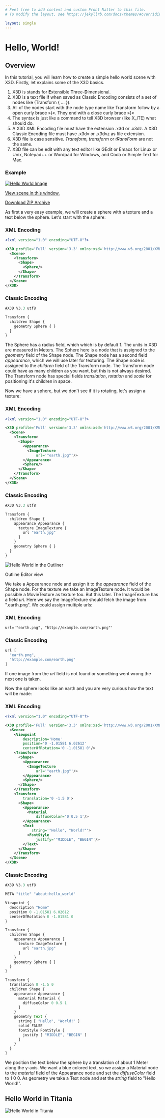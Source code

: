 ```yaml
---
# Feel free to add content and custom Front Matter to this file.
# To modify the layout, see https://jekyllrb.com/docs/themes/#overriding-theme-defaults

layout: single
---
```

# Hello, World!

## Overview

In this tutorial, you will learn how to create a simple hello world scene with X3D. Firstly, let explains some of the X3D basics.

1. X3D is stands for **E**xtensible **T**hree-**D**imensional.
2. X3D is a text file if when saved as Classic Encoding consists of a set of nodes like (Transform { … }).
3. All of the nodes start with the node type name like Transform follow by a open curly brace »{«. They end with a close curly brace »}«
4. The syntax is just like a command to tell X3D browser (like X\_ITE) what should do.
5. A X3D XML Encoding file must have the extension .x3d or .x3dz. A X3D Classic Encoding file must have .x3dv or .x3dvz as file extension.
6. X3D file is case sensitive. *Transform, transform* or *tRansForm* are not the same.
7. X3D file can be edit with any text editor like GEdit or Emacs for Linux or Unix, Notepad++ or Wordpad for Windows, and Coda or Simple Text for Mac.

### Example

[![Hello World Image](https://create3000.github.io/media/tutorials/hello-world/screenshot.png)](https://create3000.github.io/media/tutorials/hello-world/example.html)

[View scene in this window.](https://create3000.github.io/media/tutorials/hello-world/example.html)

[Download ZIP Archive](https://create3000.github.io/media/tutorials/hello-world/hello-world.zip)

As first a very easy example, we will create a sphere with a texture and a text below the sphere. Let's start with the sphere:

### XML Encoding

```xml
<?xml version="1.0" encoding="UTF-8"?>

<X3D profile='Full' version='3.3' xmlns:xsd='http://www.w3.org/2001/XMLSchema-instance' xsd:noNamespaceSchemaLocation='http://www.web3d.org/specifications/x3d-3.3.xsd'>
  <Scene>
    <Transform>
      <Shape>
        <Sphere/>
      </Shape>
    </Transform>
  </Scene>
</X3D>
```

### Classic Encoding

```js
#X3D V3.3 utf8

Transform {
  children Shape {
    geometry Sphere { }
  }
}
```

The Sphere has a radius field, which which is by default 1. The units in X3D are measured in Meters. The Sphere here is a node that is assigned to the *geometry* field of the Shape node. The Shape node has a second field *appearance*, which we will use later for texturing. The Shape node is assigned to the *children* field of the Transform node. The Transform node could have as many children as you want, but this is not always desired. The Transform node has special fields *translation*, *rotation* and *scale* for positioning it's children in space.

Now we have a sphere, but we don't see if it is rotating, let's assign a texture:

### XML Encoding

```xml
<?xml version="1.0" encoding="UTF-8"?>

<X3D profile='Full' version='3.3' xmlns:xsd='http://www.w3.org/2001/XMLSchema-instance' xsd:noNamespaceSchemaLocation='http://www.web3d.org/specifications/x3d-3.3.xsd'>
  <Scene>
    <Transform>
      <Shape>
        <Appearance>
          <ImageTexture
              url='"earth.jpg"'/>
        </Appearance>
        <Sphere/>
      </Shape>
    </Transform>
  </Scene>
</X3D>
```

### Classic Encoding

```js
#X3D V3.3 utf8

Transform {
  children Shape {
    appearance Appearance {
      texture ImageTexture {
        url "earth.jpg"
      }
    }
    geometry Sphere { }
  }
}
```

![Hello World in the Outliner](https://create3000.github.io/media/tutorials/hello-world/hello-world-outliner.png)

Outline Editor view

We take a Appearance node and assign it to the *appearance* field of the Shape node. For the texture we take an ImageTexture node. It would be possible a MovieTexture as texture too. But this later. The ImageTexture has a field *url*. Here we say the ImageTexture should fetch the image from ".earth.png". We could assign multiple urls:

### XML Encoding

```xml
url='"earth.png", "http://example.com/earth.png"'
```

### Classic Encoding

```js
url [
  "earth.png",
  "http://example.com/earth.png"
]
```

If one image from the *url* field is not found or something went wrong the next one is taken.

Now the sphere looks like an earth and you are very curious how the text will be made:

### XML Encoding

```xml
<?xml version="1.0" encoding="UTF-8"?>

<X3D profile='Full' version='3.3' xmlns:xsd='http://www.w3.org/2001/XMLSchema-instance' xsd:noNamespaceSchemaLocation='http://www.web3d.org/specifications/x3d-3.3.xsd'>
  <Scene>
    <Viewpoint
        description='Home'
        position='0 -1.01581 6.02612'
        centerOfRotation='0 -1.01581 0'/>
    <Transform>
      <Shape>
        <Appearance>
          <ImageTexture
              url='"earth.jpg"'/>
        </Appearance>
        <Sphere/>
      </Shape>
    </Transform>
    <Transform
        translation='0 -1.5 0'>
      <Shape>
        <Appearance>
          <Material
              diffuseColor='0 0.5 1'/>
        </Appearance>
        <Text
            string='"Hello", "World!"'>
          <FontStyle
              justify='"MIDDLE", "BEGIN"'/>
        </Text>
      </Shape>
    </Transform>
  </Scene>
</X3D>
```

### Classic Encoding

```js
#X3D V3.3 utf8

META "title" "about:hello_world"

Viewpoint {
  description "Home"
  position 0 -1.01581 6.02612
  centerOfRotation 0 -1.01581 0
}

Transform {
  children Shape {
    appearance Appearance {
      texture ImageTexture {
        url "earth.jpg"
      }
    }
    geometry Sphere { }
  }
}

Transform {
  translation 0 -1.5 0
  children Shape {
    appearance Appearance {
      material Material {
        diffuseColor 0 0.5 1
      }
    }
    geometry Text {
      string [ "Hello", "World!" ]
      solid FALSE
      fontStyle FontStyle {
        justify [ "MIDDLE", "BEGIN" ]
      }
    }
  }
}
```

We position the text below the sphere by a translation of about 1 Meter along the y-axis. We want a blue colored text, so we assign a Material node to the *material* field of the Appearance node and set the *diffuseColor* field to 1 0 0. As geometry we take a Text node and set the *string* field to "Hello World!".

## Hello World in Titania

![Hello World in Titania](https://create3000.github.io/media/tutorials/hello-world/hello-world-titania.png)
